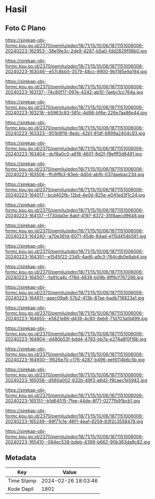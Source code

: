 # Hasil

## Foto C Plano

https://sirekap-obj-formc.kpu.go.id/2370/pemilu/pdpr/18/71/15/10/06/1871151006006-20240223-162953--38e19e3c-2de9-4287-b5a0-fdd2829f98b0.jpg

https://sirekap-obj-formc.kpu.go.id/2370/pemilu/pdpr/18/71/15/10/06/1871151006006-20240223-163046--e57c8bb5-3579-48cc-9900-9b1185e9a194.jpg

https://sirekap-obj-formc.kpu.go.id/2370/pemilu/pdpr/18/71/15/10/06/1871151006006-20240223-163137--74c80f17-097e-4242-ab10-7aebc1cc764a.jpg

https://sirekap-obj-formc.kpu.go.id/2370/pemilu/pdpr/18/71/15/10/06/1871151006006-20240223-163218--b5963c83-581c-4d96-bf6e-226e7aa86e44.jpg

https://sirekap-obj-formc.kpu.go.id/2370/pemilu/pdpr/18/71/15/10/06/1871151006006-20240223-163323--951b9f16-8edc-42b1-81df-6899a2404c93.jpg

https://sirekap-obj-formc.kpu.go.id/2370/pemilu/pdpr/18/71/15/10/06/1871151006006-20240223-163404--dcf8a0c0-a916-4601-8d2f-f9efff0d8491.jpg

https://sirekap-obj-formc.kpu.go.id/2370/pemilu/pdpr/18/71/15/10/06/1871151006006-20240223-163506--ffc6ffb3-83eb-4d0d-abfb-037daebac23d.jpg

https://sirekap-obj-formc.kpu.go.id/2370/pemilu/pdpr/18/71/15/10/06/1871151006006-20240223-164017--bcd402fb-12bd-4e0d-825e-e041ed3f1c24.jpg

https://sirekap-obj-formc.kpu.go.id/2370/pemilu/pdpr/18/71/15/10/06/1871151006006-20240223-164137--f730da0e-8abf-4197-8372-35f8aecd9648.jpg

https://sirekap-obj-formc.kpu.go.id/2370/pemilu/pdpr/18/71/15/10/06/1871151006006-20240223-164240--a70e361d-6071-45db-84ad-e115d454b561.jpg

https://sirekap-obj-formc.kpu.go.id/2370/pemilu/pdpr/18/71/15/10/06/1871151006006-20240223-164351--e1545f22-23d5-4ad6-a9c3-764cdb0e8ab4.jpg

https://sirekap-obj-formc.kpu.go.id/2370/pemilu/pdpr/18/71/15/10/06/1871151006006-20240223-164507--fa91ca4c-f76d-4838-b09b-8ff9cf767296.jpg

https://sirekap-obj-formc.kpu.go.id/2370/pemilu/pdpr/18/71/15/10/06/1871151006006-20240223-164611--aaec09a8-57b2-413b-87ae-badb718823a1.jpg

https://sirekap-obj-formc.kpu.go.id/2370/pemilu/pdpr/18/71/15/10/06/1871151006006-20240223-164655--e5621e86-d436-4c80-8eb8-71d703afd499.jpg

https://sirekap-obj-formc.kpu.go.id/2370/pemilu/pdpr/18/71/15/10/06/1871151006006-20240223-164804--d480b53f-bdd4-4783-bb7a-e274a8f0f16b.jpg

https://sirekap-obj-formc.kpu.go.id/2370/pemilu/pdpr/18/71/15/10/06/1871151006006-20240223-164930--1f626e70-c176-4287-b496-eef6114b6c5b.jpg

https://sirekap-obj-formc.kpu.go.id/2370/pemilu/pdpr/18/71/15/10/06/1871151006006-20240223-165058--d560a002-632b-49f3-a6d2-f9caec1e5942.jpg

https://sirekap-obj-formc.kpu.go.id/2370/pemilu/pdpr/18/71/15/10/06/1871151006006-20240223-165151--b1d64515-7fee-44de-8f71-0277fb91bcb1.jpg

https://sirekap-obj-formc.kpu.go.id/2370/pemilu/pdpr/18/71/15/10/06/1871151006006-20240223-165249--89f71c1e-46f1-4ea1-8259-83f2c3558478.jpg

https://sirekap-obj-formc.kpu.go.id/2370/pemilu/pdpr/18/71/15/10/06/1871151006006-20240223-165410--084ec538-bdeb-4399-b662-90b363da9c82.jpg


## Metadata

| Key        | Value               |
| ---------- | ------------------- |
| Time Stamp | 2024-02-26 18:03:46 |
| Kode Dapil | 1801                |



